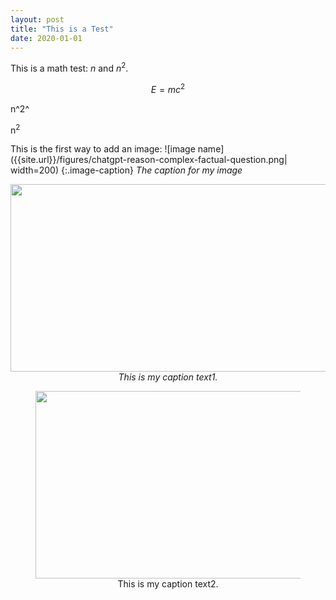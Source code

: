 ```yaml
---
layout: post
title: "This is a Test"
date: 2020-01-01 
---
```


This is a math test: $n$ and $n^2$.

$$ E = m c^2 $$

n^2^

n<sup>2</sup>


This is the first way to add an image: ![image name]({{site.url}}/figures/chatgpt-reason-complex-factual-question.png| width=200)
{:.image-caption}
*The caption for my image*


<p align="center">
    <img src="{{site.url}}/figures/chatgpt-reason-complex-factual-question.png" width="600" height="300" alt>
    <em>This is my caption text1.</em>
</p>

<figure align="center">
  <img src="{{site.url}}/figures/chatgpt-reason-complex-factual-question.png" width="600" height="300" alt>
  <figcaption>This is my caption text2.</figcaption>
</figure>
